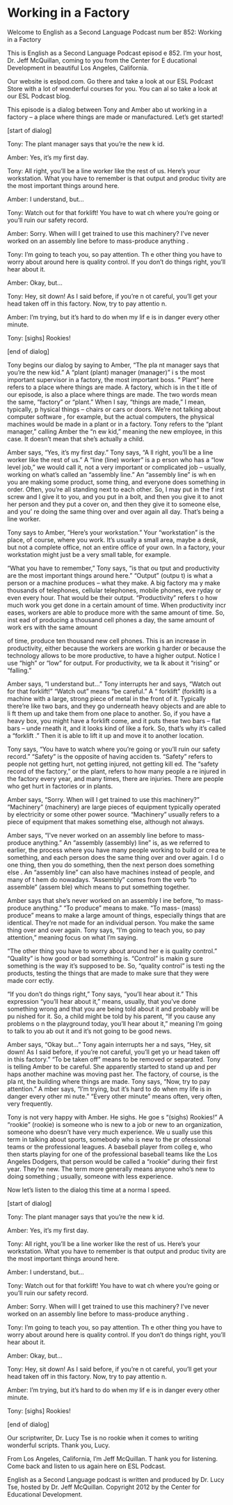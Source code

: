 # Working in a Factory

Welcome to English as a Second Language Podcast num ber 852: Working in a Factory 

This is English as a Second Language Podcast episod e 852. I’m your host, Dr. Jeff McQuillan, coming to you from the Center for E ducational Development in beautiful Los Angeles, California.  

Our website is eslpod.com. Go there and take a look  at our ESL Podcast Store with a lot of wonderful courses for you. You can al so take a look at our ESL Podcast blog. 

This episode is a dialog between Tony and Amber abo ut working in a factory – a place where things are made or manufactured. Let’s get started! 

[start of dialog] 

Tony:  The plant manager says that you’re the new k id. 

Amber:  Yes, it’s my first day. 

Tony:  All right, you’ll be a line worker like the rest of us. Here’s your workstation. What you have to remember is that output and produc tivity are the most important things around here. 

Amber:  I understand, but... 

Tony:  Watch out for that forklift! You have to wat ch where you’re going or you’ll ruin our safety record.   

Amber:  Sorry. When will I get trained to use this machinery? I’ve never worked on an assembly line before to mass-produce anything . 

Tony:  I’m going to teach you, so pay attention. Th e other thing you have to worry about around here is quality control. If you don’t do things right, you’ll hear about it. 

Amber:  Okay, but... 

Tony:  Hey, sit down! As I said before, if you’re n ot careful, you’ll get your head taken off in this factory. Now, try to pay attentio n.  

 Amber:  I’m trying, but it’s hard to do when my lif e is in danger every other minute. 

Tony:  [sighs] Rookies! 

[end of dialog] 

Tony begins our dialog by saying to Amber, “The pla nt manager says that you’re the new kid.” A “plant (plant) manager (manager)” i s the most important supervisor in a factory, the most important boss. “ Plant” here refers to a place where things are made. A factory, which is in the t itle of our episode, is also a place where things are made. The two words mean the  same, “factory” or “plant.” When I say, “things are made,” I mean, typically, p hysical things – chairs or cars or doors. We’re not talking about computer software , for example, but the actual computers, the physical machines would be made in a  plant or in a factory. Tony refers to the “plant manager,” calling Amber the “n ew kid,” meaning the new employee, in this case. It doesn’t mean that she’s actually a child.  

Amber says, “Yes, it’s my first day.” Tony says, “A ll right, you’ll be a line worker like the rest of us.” A “line (line) worker” is a p erson who has a “low level job,” we would call it, not a very important or complicated job – usually, working on what’s called an “assembly line.” An “assembly line” is wh en you are making some product, some thing, and everyone does something in  order. Often, you’re all standing next to each other. So, I may put in the f irst screw and I give it to you, and you put in a bolt, and then you give it to anot her person and they put a cover on, and then they give it to someone else, and you’ re doing the same thing over and over again all day. That’s being a line worker.  

Tony says to Amber, “Here’s your workstation.” Your  “workstation” is the place, of course, where you work. It’s usually a small area, maybe a desk, but not a complete office, not an entire office of your own. In a factory, your workstation might just be a very small table, for example.  

“What you have to remember,” Tony says, “is that ou tput and productivity are the most important things around here.” “Output” (outpu t) is what a person or a machine produces – what they make. A big factory ma y make thousands of telephones, cellular telephones, mobile phones, eve ryday or even every hour. That would be their output. “Productivity” refers t o how much work you get done in a certain amount of time. When productivity incr eases, workers are able to produce more with the same amount of time. So, inst ead of producing a thousand cell phones a day, the same amount of work ers with the same amount  

of time, produce ten thousand new cell phones. This  is an increase in productivity, either because the workers are workin g harder or because the technology allows to be more productive, to have a higher output. Notice I use “high” or “low” for output. For productivity, we ta lk about it “rising” or “falling.”  

Amber says, “I understand but…” Tony interrupts her  and says, “Watch out for that forklift!” “Watch out” means “be careful.” A “ forklift” (forklift) is a machine with a large, strong piece of metal in the front of it. Typically there’re like two bars, and they go underneath heavy objects and are able to li ft them up and take them from one place to another. So, if you have a heavy box, you might have a forklift come, and it puts these two bars – flat bars – unde rneath it, and it looks kind of like a fork. So, that’s why it’s called a “forklift .” Then it is able to lift it up and move it to another location.  

Tony says, “You have to watch where you’re going or  you’ll ruin our safety record.” “Safety” is the opposite of having acciden ts. “Safety” refers to people not getting hurt, not getting injured, not getting kill ed. The “safety record of the factory,” or the plant, refers to how many people a re injured in the factory every year, and many times, there are injuries. There are  people who get hurt in factories or in plants.  

Amber says, “Sorry. When will I get trained to use this machinery?” “Machinery” (machinery) are large pieces of equipment typically  operated by electricity or some other power source. “Machinery” usually refers  to a piece of equipment that makes something else, although not always.  

Amber says, “I’ve never worked on an assembly line before to mass-produce anything.” An “assembly (assembly) line” is, as we referred to earlier, the process where you have many people working to build or crea te something, and each person does the same thing over and over again. I d o one thing, then you do something, then the next person does something else . An “assembly line” can also have machines instead of people, and many of t hem do nowadays. “Assembly” comes from the verb “to assemble” (assem ble) which means to put something together.  

Amber says that she’s never worked on an assembly l ine before, “to mass- produce anything.” “To produce” means to make. “To mass- (mass) produce” means to make a large amount of things, especially things that are identical. They’re not made for an individual person. You make  the same thing over and over again. Tony says, “I’m going to teach you, so pay attention,” meaning focus on what I’m saying.  

“The other thing you have to worry about around her e is quality control.” “Quality” is how good or bad something is. “Control” is makin g sure something is the way it’s supposed to be. So, “quality control” is testi ng the products, testing the things that are made to make sure that they were made corr ectly.  

“If you don’t do things right,” Tony says, “you’ll hear about it.” This expression “you’ll hear about it,” means, usually, that you’ve  done something wrong and that you are being told about it and probably will be pu nished for it. So, a child might be told by his parent, “If you cause any problems o n the playground today, you’ll hear about it,” meaning I’m going to talk to you ab out it and it’s not going to be good news.  

Amber says, “Okay but…” Tony again interrupts her a nd says, “Hey, sit down! As I said before, if you’re not careful, you’ll get yo ur head taken off in this factory.” “To be taken off” means to be removed or separated.  Tony is telling Amber to be careful. She apparently started to stand up and per haps another machine was moving past her. The factory, of course, is the pla nt, the building where things are made. Tony says, “Now, try to pay attention.” A mber says, “I’m trying, but it’s hard to do when my life is in danger every other mi nute.” “Every other minute” means often, very often, very frequently.  

Tony is not very happy with Amber. He sighs. He goe s “(sighs) Rookies!” A “rookie” (rookie) is someone who is new to a job or  new to an organization, someone who doesn’t have very much experience. We u sually use this term in talking about sports, somebody who is new to the pr ofessional teams or the professional leagues. A baseball player from colleg e, who then starts playing for one of the professional baseball teams like the Los  Angeles Dodgers, that person would be called a “rookie” during their first year.  They’re new. The term more generally means anyone who’s new to doing something ; usually, someone with less experience. 

Now let’s listen to the dialog this time at a norma l speed. 

[start of dialog] 

Tony:  The plant manager says that you’re the new k id. 

Amber:  Yes, it’s my first day. 

Tony:  All right, you’ll be a line worker like the rest of us. Here’s your workstation. What you have to remember is that output and produc tivity are the most important things around here.  

 Amber:  I understand, but... 

Tony:  Watch out for that forklift! You have to wat ch where you’re going or you’ll ruin our safety record.   

Amber:  Sorry. When will I get trained to use this machinery? I’ve never worked on an assembly line before to mass-produce anything . 

Tony:  I’m going to teach you, so pay attention. Th e other thing you have to worry about around here is quality control. If you don’t do things right, you’ll hear about it. 

Amber:  Okay, but... 

Tony:  Hey, sit down! As I said before, if you’re n ot careful, you’ll get your head taken off in this factory. Now, try to pay attentio n. 

Amber:  I’m trying, but it’s hard to do when my lif e is in danger every other minute. 

Tony:  [sighs] Rookies! 

[end of dialog] 

Our scriptwriter, Dr. Lucy Tse is no rookie when it  comes to writing wonderful scripts. Thank you, Lucy. 

From Los Angeles, California, I’m Jeff McQuillan. T hank you for listening. Come back and listen to us again here on ESL Podcast. 

English as a Second Language podcast is written and  produced by Dr. Lucy Tse, hosted by Dr. Jeff McQuillan. Copyright 2012 by the  Center for Educational Development.

